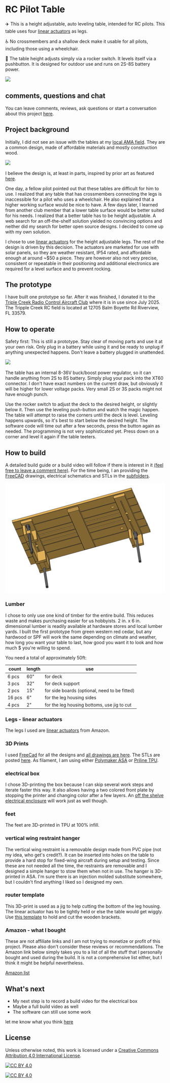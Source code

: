 # RC Pilot Table
:airplane: This is a height adjustable, auto leveling table, intended for RC pilots. This table uses four [linear actuators](https://www.amazon.com/dp/B00NM8H67C/?coliid=I13O6CUFJ1UPBA&colid=PGYE4HTR4F8&psc=1&ref_=list_c_wl_lv_ov_lig_dp_it) as legs.

:wheelchair: No crossmembers and a shallow deck make it usable for all pilots, including those using a wheelchair. 

:wrench: The table height adjusts simply via a rocker switch. It levels itself via a pushbutton. It is designed for outdoor use and runs on 2S-8S battery power.

![](/drawings%20and%20images/IMG_9872.png)

## comments, questions and chat
You can leave comments, reviews, ask questions or start a conversation about this project [here](https://github.com/T-RC/RCPilotTable/discussions).

## Project background

Initially, I did not see an issue with the tables at my [local AMA field](www.triplecreekrc.com). They are a common design, made of affordable materials and mostly construction wood. 

![](/drawings%20and%20images/IMG_9917.png)

I believe the design is, at least in parts, inspired by prior art as featured [here](https://www.modelaviation.com/Club-Field-Safety-Benches).

One day, a fellow pilot pointed out that these tables are difficult for him to use. I realized that any table that has crossmembers connecting the legs is inaccessible for a pilot who uses a wheelchair. He also explained that a higher working surface would be nice to have. A few days later, I learned from another club member that a lower table surface would be better suited for his needs. I realized that a better table has to be height adjustable.
A web search for an off-the-shelf solution yielded no convincing options and neither did my search for better open source designs. I decided to come up with my own solution.

I chose to use [linear actuators](https://www.amazon.com/dp/B00NM8H67C/?coliid=I13O6CUFJ1UPBA&colid=PGYE4HTR4F8&psc=1&ref_=list_c_wl_lv_ov_lig_dp_it) for the height adjustable legs. The rest of the design is driven by this decision. The actuators are marketed for use with solar panels, so they are weather resistant, IP54 rated, and affordable enough at around ~$50 a piece. They are however also not very precise, consistent or repeatable in their positioning and additional electronics are required for a level surface and to prevent rocking.

## The prototype
I have built one prototype so far. After it was finished, I donated it to the [Triple Creek Radio Control Aircraft Club](www.triplecreekrc.com) where it is in use since July 2025. The Tripple Creek RC field is located at 12705 Balm Boyette Rd
Riverview, FL 33579. 

## How to operate
Safety first: This is still a prototype. Stay clear of moving parts and use it at your own risk. Only plug in a battery while using it and be ready to unplug if anything unexpected happens. Don't leave a battery plugged in unattended.

![](/drawings%20and%20images/IMG_9914.png)

The table has an internal 8-36V buck/boost power regulator, so it can handle anything from 2S to 8S battery. Simply plug your pack into the XT60 connector. I don't have exact numbers on the current draw, but obviously it will be higher for lower voltage packs. Very small 2S or 3S packs might not have enough punch.

Use the rocker switch to adjust the deck to the desired height, or slightly below it. Then use the leveling push-button and watch the magic happen. The table will attempt to raise the corners until the deck is level. Leveling happens upwards, so it's best to start below the desired height. The software code will time out after a few seconds, press the button again as needed. The programming is not very sophisticated yet. Press down on a corner and level it again if the table teeters.   

## How to build
A detailed build guide or a build video will follow if there is interest in it [(feel free to leave a comment here)](https://github.com/T-RC/RCPilotTable/discussions). For the time being, I an providing the [FreeCAD](https://www.freecad.org/) drawings, electrical schematics and STLs in the [subfolders](/drawings%20and%20images).

![](/drawings%20and%20images/table%20assembly%20view.png)

### Lumber
I chose to only use one kind of timber for the entire build. This reduces waste and makes purchasing easier for us hobbyists. 2 in. x 6 in. dimensional lumber is readily available at hardware stores and local lumber yards. I built the first prototype from green western red cedar, but any hardwood or SPF will work the same depending on climate and weather, how long you want your table to last, how good you want it to look and how much $ you're willing to spend.

You need a total of approximately 50ft:

| count | length | use
| --- | --- | ----
| 6 pcs | 60" | for deck
| 3 pcs | 32" | for deck support
| 2 pcs | 15" | for side boards (optional, need to be fitted)
| 16 pcs| 6" | for the leg housing sides
| 4 pcs | 2"  | for the leg housing bottoms, use jig to cut

### Legs - linear actuators
The legs I used are [linear actuators](https://www.amazon.com/dp/B00NM8H67C/?coliid=I13O6CUFJ1UPBA&colid=PGYE4HTR4F8&psc=1&ref_=list_c_wl_lv_ov_lig_dp_it) from Amazon.
### 3D Prints
I used [FreeCad](https://www.freecad.org/) for all the designs and [all drawings are here](/drawings%20and%20images). The STLs are posted [here](/3D%20print%20STLs). As filament, I am using either [Polymaker ASA](https://www.amazon.com/dp/B09DKQK318/?coliid=I2VLWN38FZA86A&colid=PGYE4HTR4F8&psc=1&ref_=list_c_wl_lv_ov_lig_dp_it) or [Priline TPU](https://www.amazon.com/dp/B0BJ5XRDFB/?coliid=I2SHOWQPSHQ9XM&colid=PGYE4HTR4F8&psc=1&ref_=list_c_wl_lv_ov_lig_dp_it). 
### electrical box
I chose 3D-printing the box because I can skip several work steps and iterate faster this way. It also allows having a two colored front plate by stopping the printer and changing color after a few layers. An [off the shelve electrical enclosure](https://www.amazon.com/dp/B08N1DD5WJ/?coliid=I3T08VJ4IFBYYQ&colid=PGYE4HTR4F8&psc=1&ref_=list_c_wl_lv_ov_lig_dp_it) will work just as well though.
### feet
The feet are 3D-printed in TPU at 100% infill.
### vertical wing restraint hanger
The vertical wing restraint is a removable design made from PVC pipe (not my idea, who get's credit?). It can be inserted into holes on the table to provide a hard stop for fixed-wing aircraft during setup and testing. Since these are not needed all the time, the restraints are removable and I designed a simple hanger to stow them when not in use.
The hanger is 3D-printed in ASA. I'm sure there is an injection molded substitute somewhere, but I couldn't find anything I liked so I designed my own.

### router template
This 3D-print is used as a jig to help cutting the bottom of the leg housing. The linear actuator has to be tightly held or else the table would get wiggly. Use [this template](/3D%20print%20STLs/Router%20template.stl) to hold and cut the wooden brackets.

### Amazon - what I bought
These are not affiliate links and I am not trying to monetize or profit of this project. Please also don't consider these reviews or recommendations. The Amazon link below simply takes you to a list of all the stuff that I personally bought and used during the build. It is not a comprehensive list either, but I think it might be helpful nevertheless.  

[Amazon list](https://www.amazon.com/hz/wishlist/ls/PGYE4HTR4F8?ref_=wl_share)

## What's next
- My next step is to record a build video for the electrical box
- Maybe a full build video as well
- The software can still use some work
  
let me know what you think [here](https://github.com/T-RC/RCPilotTable/discussions)


## License
Unless otherwise noted, this work is licensed under a
[Creative Commons Attribution 4.0 International License][cc-by].

[![CC BY 4.0][cc-by-image]][cc-by]

[cc-by]: http://creativecommons.org/licenses/by/4.0/
[cc-by-image]: https://i.creativecommons.org/l/by/4.0/88x31.png
[cc-by-shield]: https://img.shields.io/badge/License-CC%20BY%204.0-lightgrey.svg


[![CC BY 4.0][cc-by-image]][cc-by]

[cc-by]: http://creativecommons.org/licenses/by/4.0/
[cc-by-image]: https://i.creativecommons.org/l/by/4.0/88x31.png
[cc-by-shield]: https://img.shields.io/badge/License-CC%20BY%204.0-lightgrey.svg

